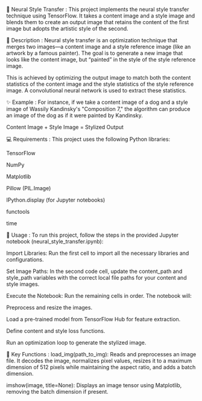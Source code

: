 🎨 Neural Style Transfer : 
This project implements the neural style transfer technique using TensorFlow. It takes a content image and a style image and blends them to create an output image that retains the content of the first image but adopts the artistic style of the second.

📝 Description :
Neural style transfer is an optimization technique that merges two images—a content image and a style reference image (like an artwork by a famous painter). The goal is to generate a new image that looks like the content image, but “painted” in the style of the style reference image.

This is achieved by optimizing the output image to match both the content statistics of the content image and the style statistics of the style reference image. A convolutional neural network is used to extract these statistics.

✨ Example :
For instance, if we take a content image of a dog and a style image of Wassily Kandinsky's "Composition 7," the algorithm can produce an image of the dog as if it were painted by Kandinsky.

Content Image + Style Image = Stylized Output

💻 Requirements :
This project uses the following Python libraries:

TensorFlow

NumPy

Matplotlib

Pillow (PIL.Image)

IPython.display (for Jupyter notebooks)

functools

time

🚀 Usage :
To run this project, follow the steps in the provided Jupyter notebook (neural_style_transfer.ipynb):

Import Libraries: Run the first cell to import all the necessary libraries and configurations.

Set Image Paths: In the second code cell, update the content_path and style_path variables with the correct local file paths for your content and style images.

Execute the Notebook: Run the remaining cells in order. The notebook will:

Preprocess and resize the images.

Load a pre-trained model from TensorFlow Hub for feature extraction.

Define content and style loss functions.

Run an optimization loop to generate the stylized image.

🔑 Key Functions :
load_img(path_to_img): Reads and preprocesses an image file. It decodes the image, normalizes pixel values, resizes it to a maximum dimension of 512 pixels while maintaining the aspect ratio, and adds a batch dimension.

imshow(image, title=None): Displays an image tensor using Matplotlib, removing the batch dimension if present.
